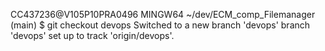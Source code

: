 CC437236@V105P10PRA0496 MINGW64 ~/dev/ECM_comp_Filemanager (main)
$ git checkout devops
Switched to a new branch 'devops'
branch 'devops' set up to track 'origin/devops'.
